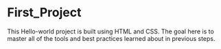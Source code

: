 # First_Project
This Hello-world project is built using HTML and CSS.  The goal here is to master all of the tools and best practices learned about in previous steps.
